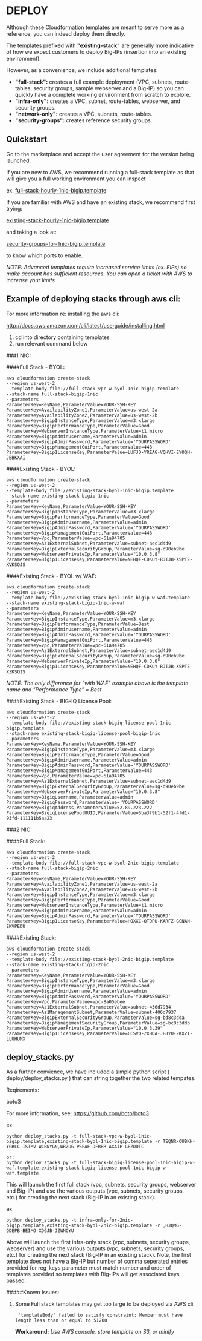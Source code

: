 
# DEPLOY

Although these Cloudformation templates are meant to serve more as a reference, you can indeed deploy them directly.  

The templates prefixed with **"existing-stack"** are generally more indicative of how we expect customers to deploy Big-IPs (insertion into an existing environment).

However, as a convenience, we include additional templates:

 - **"full-stack":** creates a full example deployment (VPC, subnets, route-tables, security groups, sample webserver and a Big-IP) so you can quickly have a complete working environment from scratch to explore.
 - **"infra-only":** creates a VPC, subnet, route-tables, webserver, and security groups.   
 - **"network-only":** creates a VPC, subnets, route-tables.
 - **"security-groups":** creates reference security groups.


## Quickstart

Go to the marketplace and accept the user agreement for the version being launched.
 
If you are new to AWS, we recommend running a full-stack template as that will give you a full working environment you can inspect

ex.
[full-stack-hourly-1nic-bigip.template](https://github.com/F5Networks/f5-aws-cloudformation/blob/master/experimental/full-stack-byol-1nic-bigip.template)


If you are familiar with AWS and have an existing stack, we recommend first trying:

[existing-stack-hourly-1nic-bigip.template](https://github.com/F5Networks/f5-aws-cloudformation/blob/master/experimental/existing-stack-hourly-1nic-bigip.template)

and taking a look at:

[security-groups-for-1nic-bigip.template](https://github.com/F5Networks/f5-aws-cloudformation/blob/master/experimental/security-groups-for-1nic-bigip.template)

to know which ports to enable.

*NOTE: Advanced templates require increased service limits (ex. EIPs) so make account has sufficient resources. You can open a ticket with AWS to increase your limits*


## Example of deploying stacks through aws cli:

For more information re: installing the aws cli:

http://docs.aws.amazon.com/cli/latest/userguide/installing.html

 1. cd into directory containing templates
 2. run relevant command below


###1 NIC:

####Full Stack - BYOL:

    aws cloudformation create-stack 
    --region us-west-2 
    --template-body file://full-stack-vpc-w-byol-1nic-bigip.template 
    --stack-name full-stack-bigip-1nic
    --parameters  
    ParameterKey=KeyName,ParameterValue=YOUR-SSH-KEY
    ParameterKey=AvailabilityZone1,ParameterValue=us-west-2a
    ParameterKey=AvailabilityZone2,ParameterValue=us-west-2b
    ParameterKey=BigipInstanceType,ParameterValue=m3.xlarge
    ParameterKey=BigipPerformanceType,ParameterValue=Good
    ParameterKey=WebserverInstanceType,ParameterValue=t1.micro
    ParameterKey=BigipAdminUsername,ParameterValue=admin
    ParameterKey=BigipAdminPassword,ParameterValue='YOURPASSWORD'
    ParameterKey=BigipManagementGuiPort,ParameterValue=443
    ParameterKey=Bigip1LicenseKey,ParameterValue=LUFJD-YREAG-VQHVI-EYOQH-JBBKXAI

####Existing Stack - BYOL:

    aws cloudformation create-stack 
    --region us-west-2 
    --template-body file://existing-stack-byol-1nic-bigip.template
    --stack-name existing-stack-bigip-1nic
    --parameters  
    ParameterKey=KeyName,ParameterValue=YOUR-SSH-KEY
    ParameterKey=BigipInstanceType,ParameterValue=m3.xlarge
    ParameterKey=BigipPerformanceType,ParameterValue=Good
    ParameterKey=BigipAdminUsername,ParameterValue=admin
    ParameterKey=BigipAdminPassword,ParameterValue='YOURPASSWORD'
    ParameterKey=BigipManagementGuiPort,ParameterValue=443
    ParameterKey=Vpc,ParameterValue=vpc-61a94705
    ParameterKey=Az1ExternalSubnet,ParameterValue=subnet-aec1d4d9
    ParameterKey=BigipExternalSecurityGroup,ParameterValue=sg-d90eb9be
    ParameterKey=WebserverPrivateIp,ParameterValue="10.0.3.8"
    ParameterKey=Bigip1LicenseKey,ParameterValue=NEHQF-CDKUY-RJTJB-XSPTZ-XVKSQJS


####Existing Stack - BYOL w/ WAF:

    aws cloudformation create-stack 
    --region us-west-2 
    --template-body file://existing-stack-byol-1nic-bigip-w-waf.template
    --stack-name existing-stack-bigip-1nic-w-waf
    --parameters  
    ParameterKey=KeyName,ParameterValue=YOUR-SSH-KEY
    ParameterKey=BigipInstanceType,ParameterValue=m3.xlarge
    ParameterKey=BigipPerformanceType,ParameterValue=Best
    ParameterKey=BigipAdminUsername,ParameterValue=admin
    ParameterKey=BigipAdminPassword,ParameterValue='YOURPASSWORD'
    ParameterKey=BigipManagementGuiPort,ParameterValue=443
    ParameterKey=Vpc,ParameterValue=vpc-61a94705
    ParameterKey=Az1ExternalSubnet,ParameterValue=subnet-aec1d4d9
    ParameterKey=BigipExternalSecurityGroup,ParameterValue=sg-d90eb9be
    ParameterKey=WebserverPrivateIp,ParameterValue="10.0.3.8"
    ParameterKey=Bigip1LicenseKey,ParameterValue=NEHQF-CDKUY-RJTJB-XSPTZ-XZKSQIS

_NOTE:_ _The only difference for "with WAF" example above is the template name and "Performance Type" = Best_

####Existing Stack - BIG-IQ License Pool:

    aws cloudformation create-stack 
    --region us-west-2 
    --template-body file://existing-stack-bigiq-license-pool-1nic-bigip.template
    --stack-name existing-stack-bigiq-license-pool-bigip-1nic
    --parameters  
    ParameterKey=KeyName,ParameterValue=YOUR-SSH-KEY
    ParameterKey=BigipInstanceType,ParameterValue=m3.xlarge
    ParameterKey=BigipPerformanceType,ParameterValue=Good
    ParameterKey=BigipAdminUsername,ParameterValue=admin
    ParameterKey=BigipAdminPassword,ParameterValue='YOURPASSWORD'
    ParameterKey=BigipManagementGuiPort,ParameterValue=443
    ParameterKey=Vpc,ParameterValue=vpc-61a94705
    ParameterKey=Az1ExternalSubnet,ParameterValue=subnet-aec1d4d9
    ParameterKey=BigipExternalSecurityGroup,ParameterValue=sg-d90eb9be
    ParameterKey=WebserverPrivateIp,ParameterValue="10.0.3.8"
    ParameterKey=BigiqUsername,ParameterValue=admin 
    ParameterKey=BigiqPassword,ParameterValue='YOURPASSWORD' 
    ParameterKey=BigiqAddress,ParameterValue=52.89.223.222 
    ParameterKey=BigiqLicensePoolUUID,ParameterValue=5ba3f9b1-52f1-4fd1-93fd-111111b5aa23


###2 NIC:

####Full Stack:

    aws cloudformation create-stack 
    --region us-west-2 
    --template-body file://full-stack-vpc-w-byol-2nic-bigip.template 
    --stack-name full-stack-bigip-2nic
    --parameters  
    ParameterKey=KeyName,ParameterValue=YOUR-SSH-KEY
    ParameterKey=AvailabilityZone1,ParameterValue=us-west-2a
    ParameterKey=AvailabilityZone2,ParameterValue=us-west-2b
    ParameterKey=BigipInstanceType,ParameterValue=m3.xlarge
    ParameterKey=BigipPerformanceType,ParameterValue=Good
    ParameterKey=WebserverInstanceType,ParameterValue=t1.micro
    ParameterKey=BigipAdminUsername,ParameterValue=admin
    ParameterKey=BigipAdminPassword,ParameterValue='YOURPASSWORD'
    ParameterKey=Bigip1LicenseKey,ParameterValue=HOXXC-QTDPU-KARFZ-GCNAN-EKVPEDU

####Existing Stack:

    aws cloudformation create-stack 
    --region us-west-2 
    --template-body file://existing-stack-byol-2nic-bigip.template
    --stack-name existing-stack-bigip-2nic
    --parameters  
    ParameterKey=KeyName,ParameterValue=YOUR-SSH-KEY
    ParameterKey=BigipInstanceType,ParameterValue=m3.xlarge
    ParameterKey=BigipPerformanceType,ParameterValue=Good
    ParameterKey=BigipAdminUsername,ParameterValue=admin
    ParameterKey=BigipAdminPassword,ParameterValue='YOURPASSWORD'
    ParameterKey=Vpc,ParameterValue=vpc-8a05ebee
    ParameterKey=Az1ExternalSubnet,ParameterValue=subnet-436d7934
    ParameterKey=Az1ManagementSubnet,ParameterValue=subnet-406d7937
    ParameterKey=BigipExternalSecurityGroup,ParameterValue=sg-bd8c3dda
    ParameterKey=BigipManagementSecurityGroup,ParameterValue=sg-bc8c3ddb
    ParameterKey=WebserverPrivateIp,ParameterValue="10.0.3.39"
    ParameterKey=Bigip1LicenseKey,ParameterValue=CCSVQ-ZXHDA-JBJYU-ZKXZI-LLUHUMX


## deploy_stacks.py

As a further convience, we have included a simple python script ( deploy/deploy_stacks.py ) that can string together the two related tempates. 

Reqirements:

boto3

For more information, see:
https://github.com/boto/boto3

ex.

    python deploy_stacks.py -t full-stack-vpc-w-byol-1nic-bigip.template,existing-stack-byol-1nic-bigip.template -r TEQNR-OUBKH-YGRLC-ISTMV-WCBNYGN,WRZUG-PSFAF-DFRBR-AXAIP-GEZDDTC

    or:
    python deploy_stacks.py -t full-stack-bigiq-license-pool-1nic-bigip-w-waf.template,existing-stack-bigiq-license-pool-1nic-bigip-w-waf.template

This will launch the first full stack (vpc, subnets, security groups, webserver and Big-IP) and use the various outputs (vpc, subnets, security groups, etc.) for creating the next stack (Big-IP in an existing stack).  

ex.

    python deploy_stacks.py -t infra-only-for-2nic-bigip.template,existing-stack-byol-2nic-bigip.template -r ,HJQMG-QDEPB-BEIMO-XDGJB-JZWNOYU

Above will launch the first infra-only stack (vpc, subnets, security groups, webserver) and use the various outputs (vpc, subnets, security groups, etc.) for creating the next stack (Big-IP in an existing stack). Note, the first template does not have a Big-IP but number of comma seperated entries provided for reg_keys parameter must match number and order of templates provided so templates with Big-IPs will get associated keys passed. 



#####Known Issues:


1. Some Full stack templates may get too large to be deployed via AWS cli.

        'templateBody' failed to satisfy constraint: Member must have length less than or equal to 51200

   **Workaround:** _Use AWS console, store template on S3, or minify_




